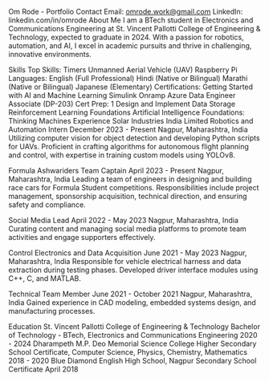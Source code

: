 Om Rode - Portfolio
Contact
Email: omrode.work@gmail.com
LinkedIn: linkedin.com/in/omrode
About Me
I am a BTech student in Electronics and Communications Engineering at St. Vincent Pallotti College of Engineering & Technology, expected to graduate in 2024. With a passion for robotics, automation, and AI, I excel in academic pursuits and thrive in challenging, innovative environments.

Skills
Top Skills:
Timers
Unmanned Aerial Vehicle (UAV)
Raspberry Pi
Languages:
English (Full Professional)
Hindi (Native or Bilingual)
Marathi (Native or Bilingual)
Japanese (Elementary)
Certifications:
Getting Started with AI and Machine Learning
Simulink Onramp
Azure Data Engineer Associate (DP-203) Cert Prep: 1 Design and Implement Data Storage
Reinforcement Learning Foundations
Artificial Intelligence Foundations: Thinking Machines
Experience
Solar Industries India Limited
Robotics and Automation Intern
December 2023 - Present
Nagpur, Maharashtra, India
Utilizing computer vision for object detection and developing Python scripts for UAVs. Proficient in crafting algorithms for autonomous flight planning and control, with expertise in training custom models using YOLOv8.

Formula Ashwariders
Team Captain
April 2023 - Present
Nagpur, Maharashtra, India
Leading a team of engineers in designing and building race cars for Formula Student competitions. Responsibilities include project management, sponsorship acquisition, technical direction, and ensuring safety and compliance.

Social Media Lead
April 2022 - May 2023
Nagpur, Maharashtra, India
Curating content and managing social media platforms to promote team activities and engage supporters effectively.

Control Electronics and Data Acquisition
June 2021 - May 2023
Nagpur, Maharashtra, India
Responsible for vehicle electrical harness and data extraction during testing phases. Developed driver interface modules using C++, C, and MATLAB.

Technical Team Member
June 2021 - October 2021
Nagpur, Maharashtra, India
Gained experience in CAD modeling, embedded systems design, and manufacturing processes.

Education
St. Vincent Pallotti College of Engineering & Technology
Bachelor of Technology - BTech, Electronics and Communications Engineering
2020 - 2024
Dharampeth M.P. Deo Memorial Science College
Higher Secondary School Certificate, Computer Science, Physics, Chemistry, Mathematics
2018 - 2020
Blue Diamond English High School, Nagpur
Secondary School Certificate
April 2018
